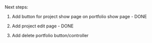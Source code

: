Next steps:

1. Add button for project show page on portfolio show page - DONE

2. Add project edit page - DONE

3. Add delete portfolio button/controller
